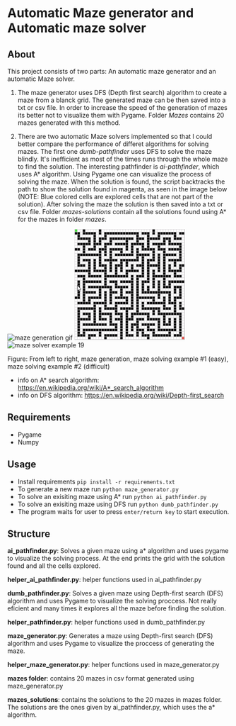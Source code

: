 # Automatic Maze generator and Automatic maze solver

## About
This project consists of two parts: An automatic maze generator and an automatic Maze solver. 

1. The maze generator uses DFS (Depth first search) algorithm to create a maze from a blanck grid. The generated maze can be then saved into a txt or csv file. In order to increase the speed of the generation of mazes its better not to visualize them with Pygame. Folder _Mazes_ contains 20 mazes generated with this method.

2. There are two automatic Maze solvers implemented so that I could better compare the performance of differet algorithms for solving mazes. The first one _dumb-pathfinder_ uses 
DFS to solve the maze blindly. It's inefficient as most of the times runs through the whole maze to find the solution. The interesting pathfinder is _ai-pathfinder_, which uses A* algorithm. Using Pygame one can visualize the process of solving the maze. When the solution is found, the script backtracks the path to show the solution found in magenta, as seen in the image below (NOTE: Blue colored cells are explored cells that are not part of the solution). After solving the maze the solution is then saved into a txt or csv file. Folder _mazes-solutions_ contain all the solutions found using A* for the mazes in folder _mazes_.

<p float="center">
  <img src="files/maze_generator.gif" alt="maze generation gif" height="250" />
  <img src="files/maze_solver_18.gif" alt="maze solver example 18" height="250"/>
  <img src="files/maze_solver_19.gif" alt="maze solver example 19" height="250"/>
</p>
<div>
  <p>Figure: From left to right, maze generation, maze solving example #1 (easy), maze solving example #2 (difficult)</p>
</div>

* info on A* search algorithm: https://en.wikipedia.org/wiki/A*_search_algorithm
* info on DFS algorithm: https://en.wikipedia.org/wiki/Depth-first_search

## Requirements
* Pygame
* Numpy

## Usage
* Install requirements `pip install -r requirements.txt`
* To generate a new maze run `python maze_generator.py`
* To solve an exisiting maze using A* run `python ai_pathfinder.py`
* To solve an exisiting maze using DFS run `python dumb_pathfinder.py`
* The program waits for user to press `enter/return key` to start execution.

## Structure
**ai_pathfinder.py**: 
  Solves a given maze using a* algorithm and uses pygame to visualize the solving
  process. At the end prints the grid with the solution found and all the cells explored.

**helper_ai_pathfinder.py**: 
  helper functions used in ai_pathfinder.py
  
**dumb_pathfinder.py**:
  Solves a given maze using Depth-first search (DFS) algorithm and uses Pygame to visualize
  the solving proccess. Not really eficient and many times it explores all the maze before finding the solution.

**helper_pathfinder.py**:
  helper functions used in dumb_pathfinder.py

**maze_generator.py**:
  Generates a maze using Depth-first search (DFS) algorithm and uses Pygame to
  visualize the proccess of generating the maze.

**helper_maze_generator.py**:
  helper functions used in maze_generator.py
  
**mazes folder**:
  contains 20 mazes in csv format generated using maze_generator.py

**mazes_solutions**:
  contains the solutions to the 20 mazes in mazes folder. The solutions are the ones
  given by ai_pathfinder.py, which uses the a* algorithm.
